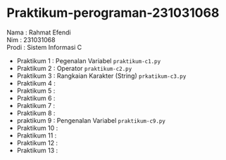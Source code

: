 # Praktikum-perograman-231031068
<div> Nama : Rahmat Efendi </div>
<div> Nim : 231031068 </div>
<div> Prodi : Sistem Informasi C </div>

* Praktikum 1 : Pegenalan Variabel `praktikum-c1.py`
* Praktikum 2 : Operator `praktikum-c2.py`
* Praktikum 3 : Rangkaian Karakter (String) `prkatikum-c3.py`
* Praktikum 4 : 
* Praktikum 5 :
* Praktikum 6 :
* Praktikum 7 :
* Praktikum 8 :
* praktikum 9 : Pengenalan Variabel `praktikum-c9.py`
* Praktikum 10 :
* Praktikum 11 :
* Praktikum 12 :
* Praktikum 13 :
  

